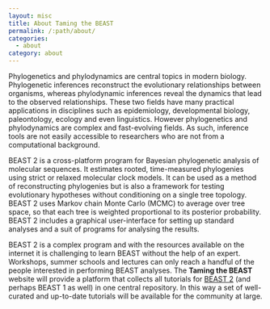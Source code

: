 ```yaml
---
layout: misc
title: About Taming the BEAST
permalink: /:path/about/
categories:
  - about
category: about
---
```


Phylogenetics and phylodynamics are central topics in modern biology. Phylogenetic inferences reconstruct the evolutionary relationships between organisms, whereas phylodynamic inferences reveal the dynamics that lead to the observed relationships. These two fields have many practical applications in disciplines such as epidemiology, developmental biology, paleontology, ecology and even linguistics. However phylogenetics and phylodynamics are complex and fast-evolving fields. As such, inference tools are not easily accessible to researchers who are not from a computational background.


BEAST 2 is a cross-platform program for Bayesian phylogenetic analysis of molecular sequences. It estimates rooted, time-measured phylogenies using strict or relaxed molecular clock models. It can be used as a method of reconstructing phylogenies but is also a framework for testing evolutionary hypotheses without conditioning on a single tree topology. BEAST 2 uses Markov chain Monte Carlo (MCMC) to average over tree space, so that each tree is weighted proportional to its posterior probability. BEAST 2 includes a graphical user-interface for setting up standard analyses and a suit of programs for analysing the results.

BEAST 2 is a complex program and with the resources available on the internet it is challenging to learn BEAST without the help of an expert. 
Workshops, summer schools and lectures can only reach a handful of the people interested in performing BEAST analyses. 
The **Taming the BEAST** website will provide a platform that collects all tutorials for [BEAST 2]("http://beast2.org") (and perhaps BEAST 1 as well) in one central repository. 
In this way a set of well-curated and up-to-date tutorials will be available for the community at large. 